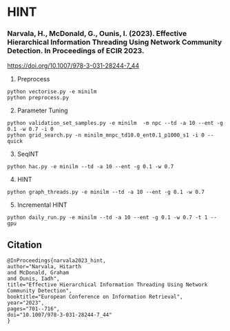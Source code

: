 # HINT
### Narvala, H., McDonald, G., Ounis, I. (2023). Effective **H**ierarchical **In**formation **T**hreading Using Network Community Detection. In Proceedings of ECIR 2023. 
https://doi.org/10.1007/978-3-031-28244-7_44


1. Preprocess
```
python vectorise.py -e minilm
python preprocess.py
```

2. Parameter Tuning
```
python validation_set_samples.py -e minilm  -m npc --td -a 10 --ent -g 0.1 -w 0.7 -i 0
python grid_search.py -n minilm_mnpc_td10.0_ent0.1_p1000_s1 -i 0 --quick
```


3. SeqINT
```
python hac.py -e minilm --td -a 10 --ent -g 0.1 -w 0.7
```


4. HINT
```
python graph_threads.py -e minilm --td -a 10 --ent -g 0.1 -w 0.7 
```


5. Incremental HINT
```
python daily_run.py -e minilm --td -a 10 --ent -g 0.1 -w 0.7 -t 1 --gpu
```



## Citation

```
@InProceedings{narvala2023_hint,
author="Narvala, Hitarth
and McDonald, Graham
and Ounis, Iadh",
title="Effective Hierarchical Information Threading Using Network Community Detection",
booktitle="European Conference on Information Retrieval",
year="2023",
pages="701--716",
doi="10.1007/978-3-031-28244-7_44"
}
```
